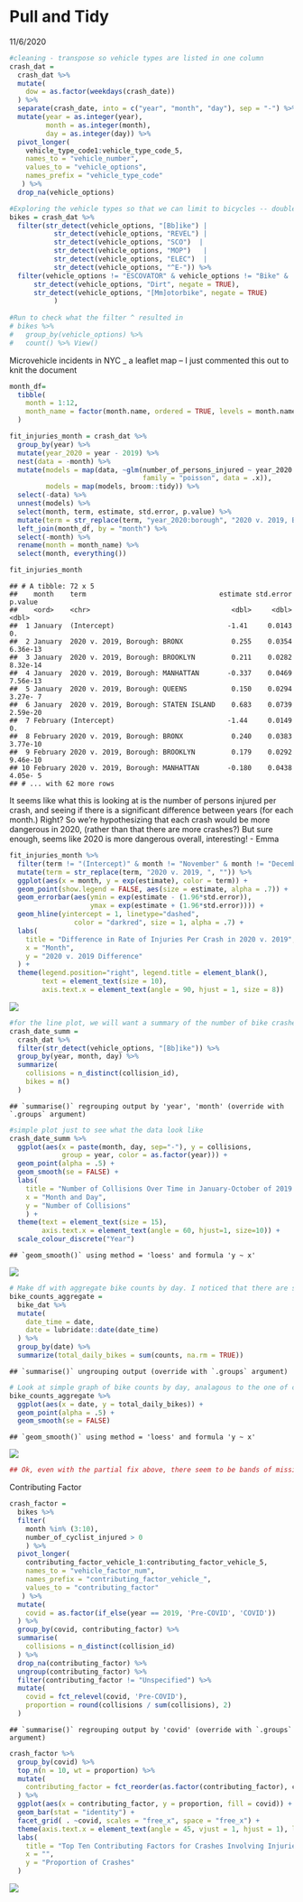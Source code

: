 Pull and Tidy
================
11/6/2020

``` r
#cleaning - transpose so vehicle types are listed in one column
crash_dat = 
  crash_dat %>% 
  mutate(
    dow = as.factor(weekdays(crash_date))
  ) %>%
  separate(crash_date, into = c("year", "month", "day"), sep = "-") %>%
  mutate(year = as.integer(year),
         month = as.integer(month),
         day = as.integer(day)) %>%
  pivot_longer(
    vehicle_type_code1:vehicle_type_code_5,
    names_to = "vehicle_number",
    values_to = "vehicle_options",
    names_prefix = "vehicle_type_code"
   ) %>%
  drop_na(vehicle_options)
```

``` r
#Exploring the vehicle types so that we can limit to bicycles -- double check this list
bikes = crash_dat %>%
  filter(str_detect(vehicle_options, "[Bb]ike") | 
           str_detect(vehicle_options, "REVEL") | 
           str_detect(vehicle_options, "SCO")  |
           str_detect(vehicle_options, "MOP")   |
           str_detect(vehicle_options, "ELEC")  |
           str_detect(vehicle_options, "^E-")) %>% 
  filter(vehicle_options != "ESCOVATOR" & vehicle_options != "Bike" &
      str_detect(vehicle_options, "Dirt", negate = TRUE),
      str_detect(vehicle_options, "[Mm]otorbike", negate = TRUE)
           ) 
           
#Run to check what the filter ^ resulted in
# bikes %>%
#   group_by(vehicle_options) %>%
#   count() %>% View()
```

Microvehicle incidents in NYC \_ a leaflet map – I just commented this
out to knit the document

``` r
month_df=
  tibble(
    month = 1:12,
    month_name = factor(month.name, ordered = TRUE, levels = month.name)
  )

fit_injuries_month = crash_dat %>%
  group_by(year) %>%
  mutate(year_2020 = year - 2019) %>%
  nest(data = -month) %>%
  mutate(models = map(data, ~glm(number_of_persons_injured ~ year_2020:borough,
                                 family = "poisson", data = .x)),
         models = map(models, broom::tidy)) %>% 
  select(-data) %>% 
  unnest(models) %>%
  select(month, term, estimate, std.error, p.value) %>% 
  mutate(term = str_replace(term, "year_2020:borough", "2020 v. 2019, Borough: ")) %>%
  left_join(month_df, by = "month") %>%
  select(-month) %>%
  rename(month = month_name) %>%
  select(month, everything())

fit_injuries_month
```

    ## # A tibble: 72 x 5
    ##    month    term                                 estimate std.error  p.value
    ##    <ord>    <chr>                                   <dbl>     <dbl>    <dbl>
    ##  1 January  (Intercept)                            -1.41     0.0143 0.      
    ##  2 January  2020 v. 2019, Borough: BRONX            0.255    0.0354 6.36e-13
    ##  3 January  2020 v. 2019, Borough: BROOKLYN         0.211    0.0282 8.32e-14
    ##  4 January  2020 v. 2019, Borough: MANHATTAN       -0.337    0.0469 7.56e-13
    ##  5 January  2020 v. 2019, Borough: QUEENS           0.150    0.0294 3.27e- 7
    ##  6 January  2020 v. 2019, Borough: STATEN ISLAND    0.683    0.0739 2.59e-20
    ##  7 February (Intercept)                            -1.44     0.0149 0.      
    ##  8 February 2020 v. 2019, Borough: BRONX            0.240    0.0383 3.77e-10
    ##  9 February 2020 v. 2019, Borough: BROOKLYN         0.179    0.0292 9.46e-10
    ## 10 February 2020 v. 2019, Borough: MANHATTAN       -0.180    0.0438 4.05e- 5
    ## # ... with 62 more rows

It seems like what this is looking at is the number of persons injured
per crash, and seeing if there is a significant difference between years
(for each month.) Right? So we’re hypothesizing that each crash would be
more dangerous in 2020, (rather than that there are more crashes?) But
sure enough, seems like 2020 is more dangerous overall, interesting\! -
Emma

``` r
fit_injuries_month %>% 
  filter(term != "(Intercept)" & month != "November" & month != "December") %>%
  mutate(term = str_replace(term, "2020 v. 2019, ", "")) %>%
  ggplot(aes(x = month, y = exp(estimate), color = term)) + 
  geom_point(show.legend = FALSE, aes(size = estimate, alpha = .7)) +
  geom_errorbar(aes(ymin = exp(estimate - (1.96*std.error)), 
                    ymax = exp(estimate + (1.96*std.error)))) +
  geom_hline(yintercept = 1, linetype="dashed", 
                color = "darkred", size = 1, alpha = .7) +
  labs(
    title = "Difference in Rate of Injuries Per Crash in 2020 v. 2019",
    x = "Month",
    y = "2020 v. 2019 Difference"
  ) +
  theme(legend.position="right", legend.title = element_blank(),
        text = element_text(size = 10),
        axis.text.x = element_text(angle = 90, hjust = 1, size = 8))
```

![](20201113_import_tidy_files/figure-gfm/plot%20injuries%20by%20month-1.png)<!-- -->

``` r
#for the line plot, we will want a summary of the number of bike crashes by day. The collisions variable calculates the number of unique crashes and the bikes variable calculates the total number of bikes that crashed (there can be mutliple bikes involved in one crash but this is rare)
crash_date_summ = 
  crash_dat %>%
  filter(str_detect(vehicle_options, "[Bb]ike")) %>%
  group_by(year, month, day) %>%
  summarize(
    collisions = n_distinct(collision_id),
    bikes = n()
  )
```

    ## `summarise()` regrouping output by 'year', 'month' (override with `.groups` argument)

``` r
#simple plot just to see what the data look like
crash_date_summ %>%
  ggplot(aes(x = paste(month, day, sep="-"), y = collisions, 
             group = year, color = as.factor(year))) +
  geom_point(alpha = .5) +
  geom_smooth(se = FALSE) + 
  labs(
    title = "Number of Collisions Over Time in January-October of 2019 and 2020",
    x = "Month and Day",
    y = "Number of Collisions"
    ) +
  theme(text = element_text(size = 15), 
        axis.text.x = element_text(angle = 60, hjust=1, size=10)) +
  scale_colour_discrete("Year")
```

    ## `geom_smooth()` using method = 'loess' and formula 'y ~ x'

![](20201113_import_tidy_files/figure-gfm/line%20plot%20of%20crashes%20over%20time-1.png)<!-- -->

``` r
# Make df with aggregate bike counts by day. I noticed that there are some days with NAs - haven't explored yet but might want to look into if the bike counting operation itself was limited at all by covid.
bike_counts_aggregate = 
  bike_dat %>% 
  mutate(
    date_time = date,
    date = lubridate::date(date_time)
  ) %>% 
  group_by(date) %>% 
  summarize(total_daily_bikes = sum(counts, na.rm = TRUE))
```

    ## `summarise()` ungrouping output (override with `.groups` argument)

``` r
# Look at simple graph of bike counts by day, analagous to the one of crashes above.
bike_counts_aggregate %>%
  ggplot(aes(x = date, y = total_daily_bikes)) +
  geom_point(alpha = .5) +
  geom_smooth(se = FALSE)
```

    ## `geom_smooth()` using method = 'loess' and formula 'y ~ x'

![](20201113_import_tidy_files/figure-gfm/tidy%20bikes-1.png)<!-- -->

``` r
## Ok, even with the partial fix above, there seem to be bands of missing dates. I think there's something wrong with the import still.
```

Contributing Factor

``` r
crash_factor = 
  bikes %>%
  filter(
    month %in% (3:10),
    number_of_cyclist_injured > 0
    ) %>%
  pivot_longer(
    contributing_factor_vehicle_1:contributing_factor_vehicle_5,
    names_to = "vehicle_factor_num",
    names_prefix = "contributing_factor_vehicle_",
    values_to = "contributing_factor"
   ) %>%
  mutate(
    covid = as.factor(if_else(year == 2019, 'Pre-COVID', 'COVID'))
  ) %>%
  group_by(covid, contributing_factor) %>%
  summarise(
    collisions = n_distinct(collision_id)
  ) %>%
  drop_na(contributing_factor) %>%
  ungroup(contributing_factor) %>%
  filter(contributing_factor != "Unspecified") %>%
  mutate(
    covid = fct_relevel(covid, 'Pre-COVID'),
    proportion = round(collisions / sum(collisions), 2) 
  ) 
```

    ## `summarise()` regrouping output by 'covid' (override with `.groups` argument)

``` r
crash_factor %>%
  group_by(covid) %>%
  top_n(n = 10, wt = proportion) %>%
  mutate(
    contributing_factor = fct_reorder(as.factor(contributing_factor), collisions, .desc = TRUE)
  ) %>%
  ggplot(aes(x = contributing_factor, y = proportion, fill = covid)) +
  geom_bar(stat = "identity") +
  facet_grid( . ~covid, scales = "free_x", space = "free_x") +
  theme(axis.text.x = element_text(angle = 45, vjust = 1, hjust = 1), legend.position = "none") +
  labs(
    title = "Top Ten Contributing Factors for Crashes Involving Injuries to Cyclists",
    x = "",
    y = "Proportion of Crashes"
  )
```

![](20201113_import_tidy_files/figure-gfm/contributing_factor-1.png)<!-- -->
